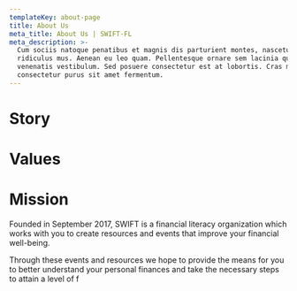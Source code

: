 ```yaml
---
templateKey: about-page
title: About Us
meta_title: About Us | SWIFT-FL
meta_description: >-
  Cum sociis natoque penatibus et magnis dis parturient montes, nascetur
  ridiculus mus. Aenean eu leo quam. Pellentesque ornare sem lacinia quam
  venenatis vestibulum. Sed posuere consectetur est at lobortis. Cras mattis
  consectetur purus sit amet fermentum.
---
```

# **Story**



# **Values**



# **Mission**

Founded in September 2017, SWIFT is a financial literacy organization which works with you to create resources and events that improve your financial well-being.

Through these events and resources we hope to provide the means for you to better understand your personal finances and take the necessary steps to attain a level of f
